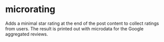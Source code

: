 microrating
===========
Adds a minimal star rating at the end of the post content to collect ratings from users. The result is printed out with microdata for the Google aggregated reviews.
